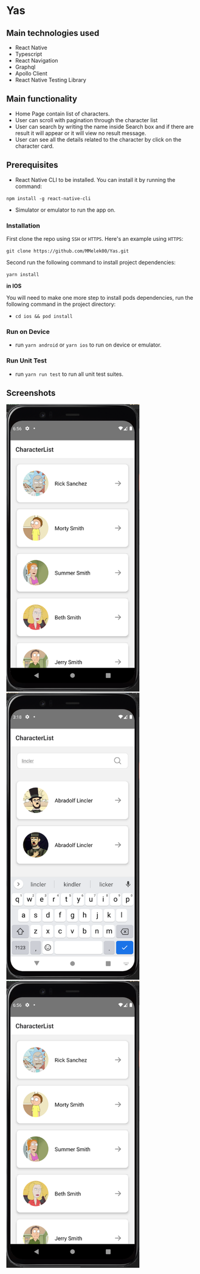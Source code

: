 # Yas
## Main technologies used
- React Native
- Typescript
- React Navigation 
- Graphql
- Apollo Client
- React Native Testing Library

## Main functionality

- Home Page contain list of characters.
- User can scroll with pagination through the character list 
- User can search by writing the name inside Search box and if there are result it will appear or it will view no result message.
- User can see all the details related to the character by click on the character card.


## Prerequisites

- React Native CLI to be installed. You can install it by running the command:

`npm install -g react-native-cli`

- Simulator or emulator to run the app on.

### Installation

First clone the repo using `SSH` or `HTTPS`.
Here's an example using `HTTPS`:

`git clone https://github.com/MMelek00/Yas.git`

Second run the following command to install project dependencies:

`yarn install`

**in IOS**

You will need to make one more step to install pods dependencies, run the following command in the project directory:

- `cd ios && pod install`

### Run on Device

- run `yarn android` or `yarn ios` to run on device or emulator.

### Run Unit Test

- run `yarn run test` to run all unit test suites.



## Screenshots

<p float="left">
  <img src="docs/assets/screenshots/Screenshot1.png" width="350" title="charactersList">
  <img src="docs/assets/screenshots/Screenshot2.png" width="350" title="charactersSearch">
  <img src="docs/assets/screenshots/Screenshot1.png" width="350" title="charactersDetails">
</p>
